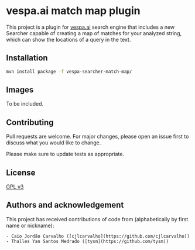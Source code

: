 # vespa.ai match map plugin
This project is a plugin for [vespa.ai](https://vespa.ai/) search engine that includes a new Searcher capable of creating a map of matches for your analyzed string, which can show the locations of a query in the text.

## Installation

```bash
mvn install package -f vespa-searcher-match-map/
```

## Images
To be included.

## Contributing
Pull requests are welcome. For major changes, please open an issue first to discuss what you would like to change.

Please make sure to update tests as appropriate.

## License
[GPL v3](https://www.gnu.org/licenses/gpl-3.0.html)

## Authors and acknowledgement
This project has received contributions of code from
(alphabetically by first name or nickname):

    - Caio Jordão Carvalho ([cjlcarvalho](https://github.com/cjlcarvalho))
    - Thalles Yan Santos Medrado ([tysm](https://github.com/tysm))


